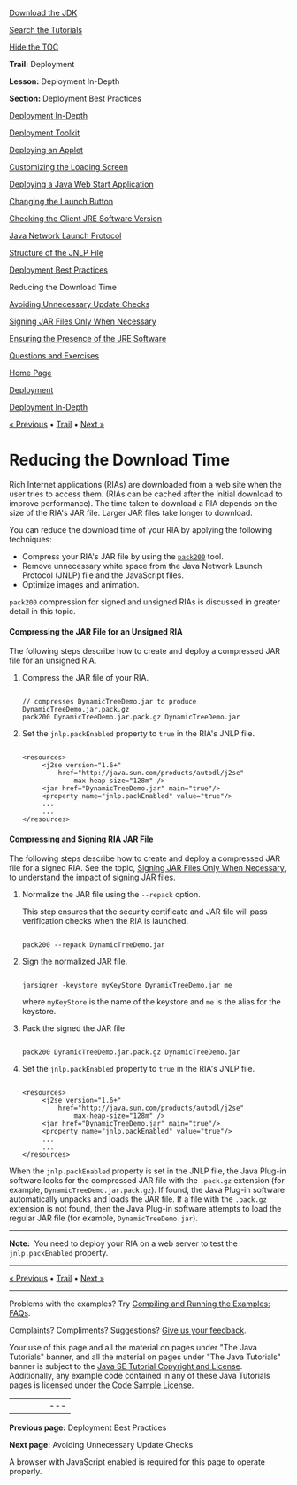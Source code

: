 [Download
the JDK](http://java.sun.com/javase/6/download.jsp)
  
[Search the
Tutorials](../../search.html)
  
[Hide the TOC](javascript:toggleLeft())

**Trail:** Deployment
  
**Lesson:** Deployment In-Depth
  
**Section:** Deployment Best Practices

[Deployment In-Depth](index.html)

[Deployment Toolkit](depltoolkit_index.html)

[Deploying an Applet](runAppletFunction.html)

[Customizing the Loading Screen](customizeLoadingScreen.html)

[Deploying a Java Web Start Application](createWebStartLaunchButtonFunction.html)

[Changing the Launch Button](changeLaunchButtonOfJWS.html)

[Checking the Client JRE Software Version](jreVersionCheck.html)

[Java Network Launch Protocol](jnlp.html)

[Structure of the JNLP File](jnlpFileSyntax.html)

[Deployment Best Practices](bestPractices.html)

Reducing the Download Time

[Avoiding Unnecessary Update Checks](avoidingUnnecessaryUpdateChecks.html)

[Signing JAR Files Only When Necessary](signing.html)

[Ensuring the Presence of the JRE Software](ensuringJRE.html)

[Questions and Exercises](QandE/questions.html)

[Home Page](../../index.html)
>
[Deployment](../index.html)
>
[Deployment In-Depth](index.html)

[« Previous](bestPractices.html) • [Trail](../TOC.html) • [Next »](avoidingUnnecessaryUpdateChecks.html)

# Reducing the Download Time

Rich Internet applications (RIAs) are downloaded from a web site when the user
tries to access them. (RIAs can be cached after the initial download to improve
performance). The time taken to download a RIA depends on the size of the
RIA's JAR file. Larger JAR files take longer to download.

You can reduce the download time of your RIA by applying the following techniques:

* Compress your RIA's JAR file by using the
  [`pack200`](http://download.oracle.com/javase/7/docs/technotes/tools/share/pack200.html) tool.
* Remove unnecessary white space from the Java Network Launch Protocol
  (JNLP) file and the JavaScript files.
* Optimize images and animation.

`pack200` compression for signed and unsigned RIAs is discussed
in greater detail in this topic.

#### Compressing the JAR File for an Unsigned RIA

The following steps describe how to create and deploy a compressed
JAR file for an unsigned RIA.

1. Compress the JAR file of your RIA.

   ```

   // compresses DynamicTreeDemo.jar to produce DynamicTreeDemo.jar.pack.gz
   pack200 DynamicTreeDemo.jar.pack.gz DynamicTreeDemo.jar

   ```
2. Set the `jnlp.packEnabled` property to `true` in the RIA's
   JNLP file.

   ```

   <resources>    
   		<j2se version="1.6+"
   		    href="http://java.sun.com/products/autodl/j2se"
   				max-heap-size="128m" />
   		<jar href="DynamicTreeDemo.jar" main="true"/>
   		<property name="jnlp.packEnabled" value="true"/>
   		...
   		...
   </resources>

   ```

#### Compressing and Signing RIA JAR File

The following steps describe how to create and deploy a compressed JAR file for a
signed RIA. See the topic,
[Signing JAR Files Only When Necessary](../../deployment/deploymentInDepth/signing.html), to understand the impact of signing JAR files.

1. Normalize the JAR file using the `--repack` option.

   This step
   ensures that the security certificate and JAR file will pass verification
   checks when the RIA is launched.

   ```

   pack200 --repack DynamicTreeDemo.jar

   ```
2. Sign the normalized JAR file.

   ```

   jarsigner -keystore myKeyStore DynamicTreeDemo.jar me

   ```

   where `myKeyStore` is the name of the keystore and `me`
   is the alias for the keystore.
3. Pack the signed the JAR file

   ```

   pack200 DynamicTreeDemo.jar.pack.gz DynamicTreeDemo.jar    

   ```
4. Set the `jnlp.packEnabled` property to `true` in the RIA's
   JNLP file.

   ```

   <resources>    
   		<j2se version="1.6+"
   		    href="http://java.sun.com/products/autodl/j2se"
   				max-heap-size="128m" />
   		<jar href="DynamicTreeDemo.jar" main="true"/>
   		<property name="jnlp.packEnabled" value="true"/>
   		...
   		...
   </resources>

   ```

When the `jnlp.packEnabled` property is set in the JNLP file,
the Java Plug-in software looks for the compressed JAR file with the
`.pack.gz` extension
(for example, `DynamicTreeDemo.jar.pack.gz`).
If found, the Java Plug-in software automatically unpacks and loads the JAR file.
If a file with the `.pack.gz` extension is not found,
then the Java Plug-in software attempts to load the regular JAR file
(for example, `DynamicTreeDemo.jar`).

---

**Note:**  You need to deploy your RIA on a web server to test the
`jnlp.packEnabled` property.

---

[« Previous](bestPractices.html)
•
[Trail](../TOC.html)
•
[Next »](avoidingUnnecessaryUpdateChecks.html)

---

Problems with the examples? Try [Compiling and Running
the Examples: FAQs](../../information/run-examples.html).
  
Complaints? Compliments? Suggestions? [Give
us your feedback](http://download.oracle.com/javase/feedback.html).

Your use of this page and all the material on pages under "The Java Tutorials" banner,
and all the material on pages under "The Java Tutorials" banner is subject to the [Java SE Tutorial Copyright
and License](../../information/license.html).
Additionally, any example code contained in any of these Java
Tutorials pages is licensed under the
[Code
Sample License](http://developers.sun.com/license/berkeley_license.html).

|  |  |  |  |  |
| --- | --- | --- | --- | --- |
| |  |  | | --- | --- | | duke image | Oracle logo | | [About Oracle](http://www.oracle.com/us/corporate/index.html) | [Oracle Technology Network](http://www.oracle.com/technology/index.html) | [Terms of Service](https://www.samplecode.oracle.com/servlets/CompulsoryClickThrough?type=TermsOfService) | Copyright © 1995, 2011 Oracle and/or its affiliates. All rights reserved. |

**Previous page:** Deployment Best Practices
  
**Next page:** Avoiding Unnecessary Update Checks




A browser with JavaScript enabled is required for this page to operate properly.